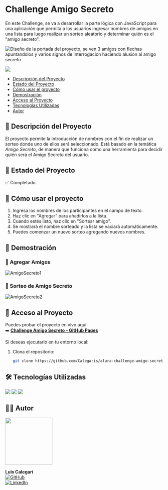 # Challenge Amigo Secreto
En este Challenge, se va a desarrollar la parte lógica con JavaScript para una aplicación que permita a los usuarios ingresar nombres de amigos en una lista para luego realizar un sorteo aleatorio y determinar quién es el "amigo secreto". 

![Diseño de la portada del proyecto, se ven 3 amigos con flechas apuntandolos y varios signos de interrogacion haciendo alusion al amigo secreto](https://github.com/user-attachments/assets/7fcb7459-cce3-4515-8038-13f9f3ac0c1d)
<p align="left">
<img src="https://img.shields.io/badge/Estado-Completado-brightgreen?style=for-the-badge"/>
</p>

- [Descripción del Proyecto](#-descripción-del-proyecto)
- [Estado del Proyecto](#-estado-del-proyecto)
- [Cómo usar el proyecto](#-cómo-usar-el-proyecto)
- [Demostración](#-demostración)
- [Acceso al Proyecto](#-acceso-al-proyecto)
- [Tecnologías Utilizadas](#-tecnologías-utilizadas)
- [Autor](#-autor)



## 🎯 Descripción del Proyecto
El proyecto permite la introducción de nombres con el fin de realizar un sorteo donde uno de ellos será seleccionado. Está basado en la temática *Amigo Secreto*, de manera que funciona como una herramienta para decidir quién será el Amigo Secreto del usuario.





## 🚀 Estado del Proyecto
✅ Completado.


## 🚀 Cómo usar el proyecto
1. Ingresa los nombres de los participantes en el campo de texto.
2. Haz clic en "Agregar" para añadirlos a la lista.
3. Cuando estés listo, haz clic en "Sortear amigo".
4. Se mostrará el nombre sorteado y la lista se vaciará automáticamente.
5. Puedes comenzar un nuevo sorteo agregando nuevos nombres.


## 🎥 Demostración

### 🎥 Agregar Amigos
![AmigoSecreto1](https://github.com/user-attachments/assets/f82a2e97-acc3-4c5b-8540-f7294e37bb57)
### 🎯 Sorteo de Amigo Secreto
![AmigoSecreto2](https://github.com/user-attachments/assets/95ee71e4-363f-4cb8-9a31-a722cabb750d)




## 🔗 Acceso al Proyecto

Puedes probar el proyecto en vivo aquí:  
➡️ **[Challenge Amigo Secreto - GitHub Pages](https://calegaris.github.io/alura-challenge-amigo-secreto/)** 

Si deseas ejecutarlo en tu entorno local:
1. Clona el repositorio:  
   ```bash
   git clone https://github.com/Calegaris/alura-challenge-amigo-secreto.git
   ```


## 🛠️ Tecnologías Utilizadas


<p>
<img src="https://img.shields.io/badge/JavaScript-F7DF1E?logo=javascript&logoColor=black&style=for-the-badge"/>
<img src="https://img.shields.io/badge/HTML-E34F26?logo=html5&logoColor=white&style=for-the-badge"/>
<img src="https://img.shields.io/badge/CSS-1572B6?logo=css3&logoColor=white&style=for-the-badge"/> 
</p>



## 👨‍💻 Autor
<p align="left">
  <img src="https://github.com/Calegaris.png" width="150" height="150">
</p>

**Luis Calegari**  
[![GitHub](https://img.shields.io/badge/GitHub-Calegaris-black?style=flat&logo=github)](https://github.com/Calegaris)  
[![LinkedIn](https://img.shields.io/badge/LinkedIn-Luis_Calegari-blue?style=flat&logo=linkedin)](https://www.linkedin.com/in/luis-angel-calegari)  



